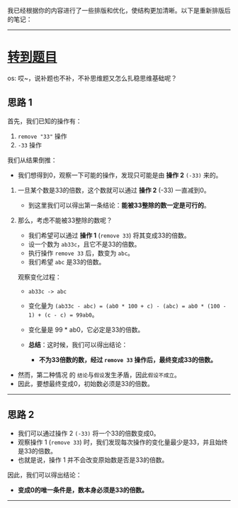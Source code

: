我已经根据你的内容进行了一些排版和优化，使结构更加清晰。以下是重新排版后的笔记：

---

# [转到题目](https://codeforces.com/contest/2048/problem/A)

os: 哎~，说补题也不补，不补思维题又怎么扎稳思维基础呢？

## 思路 1

首先，我们已知的操作有：
1. `remove "33"` 操作
2. `-33` 操作


我们从结果倒推：

- 我们想得到0，观察一下可能的操作，发现只可能是由 **操作 2** `(-33)` 来的。
1. 一旦某个数是33的倍数，这个数就可以通过 **操作 2** (-33) 一直减到0。

    - 到这里我们可以得出第一条结论：**能被33整除的数一定是可行的**。

2. 那么，考虑不能被33整除的数呢？

    - 我们希望可以通过 **操作 1** (`remove 33`) 将其变成33的倍数。
    - 设一个数为 `ab33c`，且它不是33的倍数。
    - 执行操作 `remove 33` 后，数变为 `abc`。
    - 我们希望 `abc` 是33的倍数。

    观察变化过程：
    - `ab33c -> abc`
    - 变化量为 `(ab33c - abc) = (ab0 * 100 + c) - (abc) = ab0 * (100 - 1) + (c - c) = 99ab0`。
    - 变化量是 99 * ab0，它必定是33的倍数。

     - **总结**：这时候，我们可以得出结论：
        - **不为33倍数的数，经过 `remove 33` 操作后，最终变成33的倍数。**
  
  - 然而，第二种情况 的 `结论`与`假设`发生矛盾，因此`假设不成立`。
  - 因此，要想最终变成0，初始数必须是33的倍数。

---

## 思路 2

- 我们可以通过操作 2 `(-33)` 将一个33的倍数变成0。
- 观察操作 1 (`remove 33`) 时，我们发现每次操作的变化量最少是33，并且始终是33的倍数。
- 也就是说，操作 1 并不会改变原始数是否是33的倍数。

因此，我们可以得出结论：

- **变成0的唯一条件是，数本身必须是33的倍数。**

---

